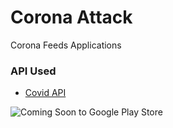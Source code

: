 # Corona Attack

Corona Feeds Applications

### API Used
- [Covid API](https://github.com/javieraviles/covidAPI)

![Coming Soon to Google Play Store](./../corona_attack/assets/images/coming-soon-google-play.png)
<!-- 
![](./assets/images/apple-app.png) -->

